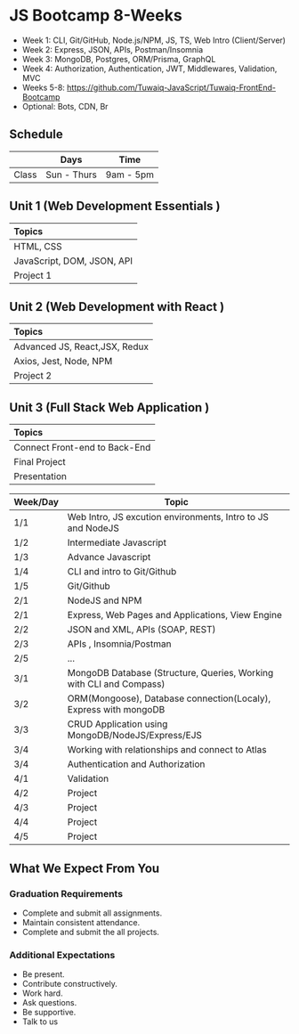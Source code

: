 # JS Bootcamp 8-Weeks

- Week 1: CLI, Git/GitHub, Node.js/NPM, JS, TS, Web Intro (Client/Server)
- Week 2: Express, JSON, APIs, Postman/Insomnia
- Week 3: MongoDB, Postgres, ORM/Prisma, GraphQL
- Week 4: Authorization, Authentication, JWT, Middlewares, Validation, MVC
- Weeks 5-8: https://github.com/Tuwaiq-JavaScript/Tuwaiq-FrontEnd-Bootcamp
- Optional: Bots, CDN, Br





## Schedule
|  | Days | Time |
| --- | ------------- | ------------- |
| Class | Sun - Thurs  | 9am - 5pm  |


## Unit 1 \(Web Development Essentials \)

| Topics |
| :--- |
| HTML, CSS |
| JavaScript, DOM, JSON, API |
| Project 1 | 


## Unit 2 \(Web Development with React \)

| Topics |
| :--- |
| Advanced JS, React,JSX, Redux |
| Axios, Jest, Node, NPM|
| Project 2 |

## Unit 3 \(Full Stack Web Application \)

| Topics |
| :--- |
| Connect Front-end to Back-End  | 
| Final Project |
| Presentation   |



| Week/Day | Topic |
| --- | ------------- |
| 1/1 | Web Intro, JS excution environments, Intro to JS and NodeJS|
| 1/2 | Intermediate Javascript |
| 1/3 | Advance Javascript |
| 1/4 | CLI and intro to Git/Github |
| 1/5 | Git/Github |
| 2/1 | NodeJS and NPM|
| 2/1 | Express, Web Pages and Applications, View Engine |
| 2/2 | JSON and XML, APIs (SOAP, REST) |
| 2/3 | APIs , Insomnia/Postman |
| 2/5 | ... |
| 3/1 | MongoDB Database (Structure, Queries, Working with CLI and Compass) |
| 3/2 | ORM(Mongoose), Database connection(Localy), Express with mongoDB |
| 3/3 | CRUD Application using MongoDB/NodeJS/Express/EJS |
| 3/4 | Working with relationships and connect to Atlas|
| 3/4 | Authentication and Authorization |
| 4/1 | Validation |
| 4/2 | Project |
| 4/3 | Project |
| 4/4 | Project |
| 4/5 | Project |


## What We Expect From You
### Graduation Requirements
* Complete and submit all assignments.
* Maintain consistent attendance.
* Complete and submit the all projects.
### Additional Expectations
* Be present.
* Contribute constructively.
* Work hard.
* Ask questions.
* Be supportive.
* Talk to us
